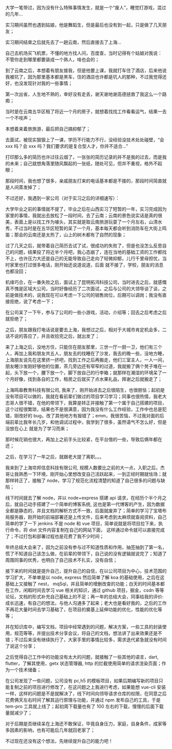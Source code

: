 大学一笔带过，因为没有什么特殊事情发生，就是一个“废人”，睡觉打游戏，混过的几年...

实习期间虽然也遇到姑娘，他是舞蹈生，但是最后也没有到一起，只是做了几天朋友；

实习期间结束之后就先去了一趟云南，然后直接去了上海...

自己去机场买飞机票，不懂的地方找人问，百度查，当时记得有个姑娘对我说： 不管你走到哪里都要装成一个熟人，啥也会的；

到了云南之后，本想着有朋友接我，但是他要上课，我就打车住了酒店，后来他说我被坑了，因为那里基本都是黑车，住的酒店也许都是坑人的那种，不过我觉得还好，也没发现针对我的一些事情；

第一次出省，人生地不熟的，幸好没有走丢，谢天谢地谢高德拯救了我这么一个路痴；

当时是在云南五华区租了将近一个月的房子，就想着找找工作看看运气，结果一去一个不吱声；

本想着来着旅旅游，最后把自己搞抑郁了；

去面试，被现实狠狠上了一课，学历不行能力不行，没经验没技术处处碰壁，“会 xxx 吗？会 xxx 吗？我们要求的是复合型人才，你并不适合...”

打印那么多的简历也许过往云烟了，一张张的简历记录的并不是我的过去，而是我的未来；自己就想角落里随风飘起的一张纸，随处可见，但并不重视，格外不起眼；

那段时间，我也想了很多，亲戚朋友打来的电话基本都是不接的，那段时间简直就是人间蒸发掉了；

不过还好，我遇到一家公司（对于实习之后的详细速写）：

大学毕业之前的事情就不提了，毕业之后在山西实习了短暂的一年，实习完成因为家里的事情，我就出去放松了一段时间，去了云南；云南的景色说实话是真的很美，表面上是以找工作为噱头，其实就是取云南旅游玩耍了一个月左右，山清水秀，不过当时是在五华区短暂的呆了一个月，基本每天都会听到消防车在大街上鸣笛；那会的云南还是太热了，山上的树木都有了自然的现象；

过了几天之后，就带着自己简历去试了试，很成功的失败了，但是也没怎么反思自己的问题，结果投了将近半个月吧，我心态崩了，连在当地的基础工资的工作都找不上，也许压力大还是自己的无能导致自己走向了轻微抑郁，儿行千里母担忧，当时家里也打过很多电话，刚开始还说道说道，后面 就不接了，学校，朋友的消息也都没回；

机缘巧合，在一番失败之后，面试上了昆明拓鸿科技公司，当时进去之后，就感慨真不愧是区域大公司，当时好像经历了二次面试，之后与公司的大领导谈了谈，之前是做技术的，说我现在可以考虑一下公司的销售岗位，后期可以调岗；我没有直接拒绝，说了考虑一下；

在公司呆了一下午，参与了公司的一些小游戏，活动，介绍等；回去之后考虑之后就拒绝了；

之后，朋友跟我打电话说是要去上海，我想过之后，相对于大城市肯定机会多，二话不说的答应了，并且收拾完之后，就出发了；

来了上海之后，没地方住，只能住在朋友那里，三世一厅一厨一卫，他们有三个人，再加上我和朋友共五人，朋友去的找睡在了沙发，我去的晚一些，没地方睡，上海朋友说先在这里挤一挤吧，找到工作之后再搬走，他们三室主人，一人一间，朋友睡沙发刚好够他的位置，茶几旁边还有窄窄的过道，我就搬了俩个凳子堆在一起，头下放一个，腰下放一个，脚下放自己的行李箱；就那样在潮湿的环境呆了一个月好像，找到各自的工作，租房之后就买了点水果礼品，拜谢之后就搬走了；

上海鸣皋教育科技有限公司, 我来了，刚开始进去之后很陌生，也很胆怯；起初是没有项目可以做的，我就在看前辈们做过的项目学习学习；同事也很热情，我老大志哥人很不错，在他的带领下，我算是转正并接触了第一个属于自己搭建的项目，这个过程很繁琐，结果也不是很满意，因为我没有什么工作经验，工作中也总是犯错，刚改好的 bug，改了其他地方有报错了；emm，我很苦恼，不过我对面的后端前辈比我年长几岁，和他调试过程中，我学到了很多，虽然语气不怎么好，但是没放在心上 就是为了学习而来；

那时候花销也很大，再加上之前手头比较紧，在平台借的一些，导致后俩年都在还；

之后，在学习了一年之后，就跟老大提了离职。。。

我来到了上海帘邦信息科技有限公司, 规模人数要比之前的大一点，入职之后，杰哥让我熟悉一下环境，刚开始心里想改变自己活跃起来，一到正经时期就怯场；就那样转正了，接触了 node，学习了规范化流程清楚的知道了自己很多的问题与缺陷；

线下时间就去了解 node，并以 node+express 搭建 api 请求，在经历个半个月之后，就自己动手搭建了一个简单的博客系统, 这也是第一代博客的产生，因为数据全都是静态的，并且文档的解析方式不一致，后面就废弃了；简单的学习了宝塔布局服务器，刚开始的前端部署还是上传文件，后来考虑到太麻烦就查阅资料，自己简单的学了一下 jenkins 不是 node 和 vue 项目，简单说就是将项目拉下来，执行命令，将 dist 文件内容复制在自己的网站下面， 这样通过命令就可以直接完成了；不过打包和部署过程也是花费了我不少时间；

年终总结大会来了，因为之前没有参与过不知道性质和作用，抽签抽到了第一名，慌了不知道自己该怎么做，在前辈的带领下，自己说的没有逻辑就说完了；知道了周围同事的优秀，也明白了自己技术不扎实，没有自信；

接下来的时间就是提升自己，提升自己的自信，在以公司项目为中心，技术范围的学习扩大，不单单是以 node, express 然后简单了解 koa 的基础使用，之后在这基础上又接触了 nest， mqSql，并且简单的增删改查的功能；白天的时间基本都在工作，闲暇时间去学习 vue 相关的知识，通过 github 项目，掘金，csdn 等等论坛，文档的形式补充自己基础上的不足；再一年的总结大会，同事给我的评价: 成长迅速，有自己的想法，与他人沟通多了起来；老大也是看好我的，之后的工作不再花大量时间去学习基础了，在项目的奠基上延伸功能的优化，性能的优化等等；

并在知识库中，编写文档，项目中经常遇到的问题，解决方案，一些工具的封装使用，规范等等，并提出技术分享会议，将自己的文档，想法讲了出来效果还是不错；不过后来没有继续执行了，大家手里的事情比较多，需求迭代紧急就没有时间了说这个分享；

之后觉得自己工作中的功能没有太大的问题，就接触了一些其他的语言，dart, flutter，了解其使用，getx 状态管理器, http 的拦截使用简单的请求渲染页面；作为一个技术储备；

在公司发现了一些问题，公司没有 pc,h5 的模板项目，如果后期编写新的项目只能复制之前的项目进行修改了，在这问题之上我进行考虑，如果能想 vue-cli 安装一样，这样的问题是不是就解决了，线下时间向领导请求仓库的权限，在同意之后花费俩天左右时间了解其运行原理与功能，并通过 npm 发布自己的工具，于是 tem-pro 工具就上线了；起初周下载量也有了 100 左右的下载，慢慢的后面下载量就减少了；

对于后期是否继续呆在上海还不敢保证，毕竟自身压力，家庭，自身条件，成家等多因素的影响，也有可能后几年就回老家了；

不过现在还没有这个想法，先继续提升自己的能力吧！
